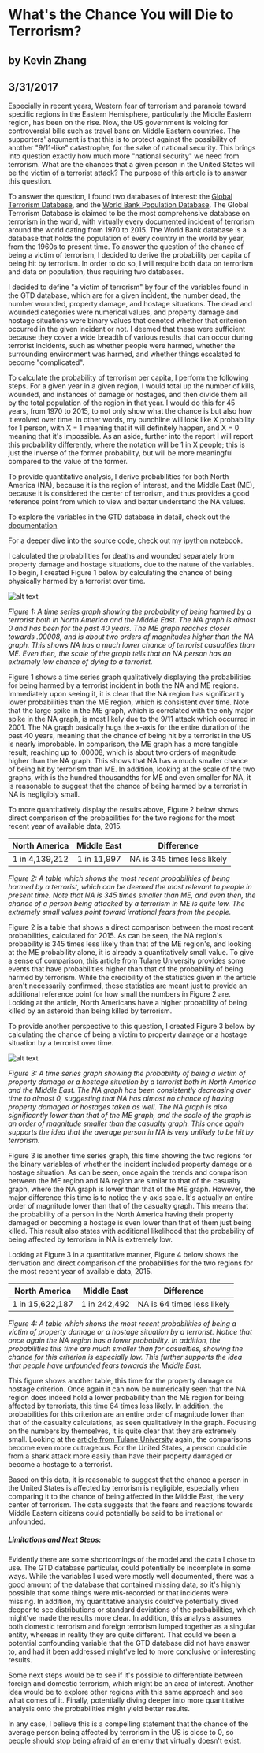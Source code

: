 # What's the Chance You will Die to Terrorism?
## by Kevin Zhang
## 3/31/2017


Especially in recent years, Western fear of terrorism and paranoia toward specific regions in the Eastern Hemisphere, particularly the Middle Eastern region, has been on the rise. Now, the US government is voicing for controversial bills such as travel bans on Middle Eastern countries. The supporters' argument is that this is to protect against the possibility of another "9/11-like" catastrophe, for the sake of national security. This brings into question exactly how much more "national security" we need from terrorism. What are the chances that a given person in the United States will be the victim of a terrorist attack? The purpose of this article is to answer this question.

To answer the question, I found two databases of interest: the [Global Terrorism Database](https://www.start.umd.edu/gtd/), and the [World Bank Population Database](http://data.worldbank.org/indicator/SP.POP.TOTL). The Global Terrorism Database is claimed to be the most comprehensive database on terrorism in the world, with virtually every documented incident of terrorism around the world dating from 1970 to 2015. The World Bank database is a database that holds the population of every country in the world by year, from the 1960s to present time. To answer the question of the chance of being a victim of terrorism, I decided to derive the probability per capita of being hit by terrorism. In order to do so, I will require both data on terrorism and data on population, thus requiring two databases.

I decided to define "a victim of terrorism" by four of the variables found in the GTD database, which are for a given incident, the number dead, the number wounded, property damage, and hostage situations. The dead and wounded categories were numerical values, and property damage and hostage situations were binary values that denoted whether that criterion occurred in the given incident or not. I deemed that these were sufficient because they cover a wide breadth of various results that can occur during terrorist incidents, such as whether people were harmed, whether the surrounding environment was harmed, and whether things escalated to become "complicated".

To calculate the probability of terrorism per capita, I perform the following steps. For a given year in a given region, I would total up the number of kills, wounded, and instances of damage or hostages, and then divide them all by the total population of the region in that year. I would do this for 45 years, from 1970 to 2015, to not only show what the chance is but also how it evolved over time. In other words, my punchline will look like X probability for 1 person, with X = 1 meaning that it will definitely happen, and X = 0 meaning that it's impossible. As an aside, further into the report I will report this probability differently, where the notation will be 1 in X people; this is just the inverse of the former probability, but will be more meaningful compared to the value of the former.

To provide quantitative analysis, I derive probabilities for both North America (NA), because it is the region of interest, and the Middle East (ME), because it is considered the center of terrorism, and thus provides a good reference point from which to view and better understand the NA values.

To explore the variables in the GTD database in detail, check out the [documentation](https://www.start.umd.edu/gtd/downloads/Codebook.pdf)

For a deeper dive into the source code, check out my [ipython notebook](https://github.com/kzhang8850/ThinkStats2/blob/master/code/report2.ipynb).


I calculated the probabilities for deaths and wounded separately from property damage and hostage situations, due to the nature of the variables. To begin, I created Figure 1 below by calculating the chance of being physically harmed by a terrorist over time.

![alt text](Casualty.png)

*Figure 1: A time series graph showing the probability of being harmed by a terrorist both in North America and the Middle East. The NA graph is almost 0 and has been for the past 40 years. The ME graph reaches closer towards .00008, and is about two orders of magnitudes higher than the NA graph. This shows NA has a much lower chance of terrorist casualties than ME. Even then, the scale of the graph tells that an NA person has an extremely low chance of dying to a terrorist.*


Figure 1 shows a time series graph qualitatively displaying the probabilities for being harmed by a terrorist incident in both the NA and ME regions. Immediately upon seeing it, it is clear that the NA region has significantly lower probabilities than the ME region, which is consistent over time. Note that the large spike in the ME graph, which is correlated with the only major spike in the NA graph, is most likely due to the 9/11 attack which occurred in 2001. The NA graph basically hugs the x-axis for the entire duration of the past 40 years, meaning that the chance of being hit by a terrorist in the US is nearly improbable. In comparison, the ME graph has a more tangible result, reaching up to .00008, which is about two orders of magnitude higher than the NA graph. This shows that NA has a much smaller chance of being hit by terrorism than ME. In addition, looking at the scale of the two graphs, with is the hundred thousandths for ME and even smaller for NA, it is reasonable to suggest that the chance of being harmed by a terrorist in NA is negligibly small.

To more quantitatively display the results above, Figure 2 below shows direct comparison of the probabilities for the two regions for the most recent year of available data, 2015.



|North America | Middle East | Difference |
| :------: | :----: | :-------:|
| 1 in 4,139,212 | 1 in 11,997 | NA is 345 times less likely|


*Figure 2: A table which shows the most recent probabilities of being harmed by a terrorist, which can be deemed the most relevant to people in present time. Note that NA is 345 times smaller than ME, and even then, the chance of a person being attacked by a terrorism in ME is quite low. The extremely small values point toward irrational fears from the people.*

Figure 2 is a table that shows a direct comparison between the most recent probabilities, calculated for 2015. As can be seen, the NA region's probability is 345 times less likely than that of the ME region's, and looking at the ME probability alone, it is already a quantitatively small value. To give a sense of comparison, this [article from Tulane University](http://www.tulane.edu/~sanelson/Natural_Disasters/impacts.htm) provides some events that have probabilities higher than that of the probability of being harmed by terrorism. While the credibility of the statistics given in the article aren't necessarily confirmed, these statistics are meant just to provide an additional reference point for how small the numbers in Figure 2 are. Looking at the article, North Americans have a higher probability of being killed by an asteroid than being killed by terrorism.

To provide another perspective to this question, I created Figure 3 below by calculating the chance of being a victim to property damage or a hostage situation by a terrorist over time.

![alt text](Victim.png)

 *Figure 3: A time series graph showing the probability of being a victim of property damage or a hostage situation by a terrorist both in North America and the Middle East. The NA graph has been consistently decreasing over time to almost 0, suggesting that NA has almost no chance of having property damaged or hostages taken as well. The NA graph is also significantly lower than that of the ME graph, and the scale of the graph is an order of magnitude smaller than the casualty graph. This once again supports the idea that the average person in NA is very unlikely to be hit by terrorism.*

Figure 3 is another time series graph, this time showing the two regions for the binary variables of whether the incident included property damage or a hostage situation. As can be seen, once again the trends and comparison between the ME region and NA region are similar to that of the casualty graph, where the NA graph is lower than that of the ME graph. However, the major difference this time is to notice the y-axis scale. It's actually an entire order of magnitude lower than that of the casualty graph.  This means that the probability of a person in the North America having their property damaged or becoming a hostage is even lower than that of them just being killed. This result also states with additional likelihood that the probability of being affected by terrorism in NA is extremely low.

Looking at Figure 3 in a quantitative manner, Figure 4 below shows the derivation and direct comparison of the probabilities for the two regions for the most recent year of available data, 2015.


|North America | Middle East | Difference |
| :------: | :----: | :-------:|
| 1 in 15,622,187 | 1 in 242,492 | NA is 64 times less likely|


*Figure 4: A table which shows the most recent probabilities of being a victim of property damage or a hostage situation by a terrorist. Notice that once again the NA region has a lower probability. In addition, the probabilities this time are much smaller than for casualties, showing the chance for this criterion is especially low. This further supports the idea that people have unfounded fears towards the Middle East.*

This figure shows another table, this time for the property damage or hostage criterion. Once again it can now be numerically seen that the NA region does indeed hold a lower probability than the ME region for being affected by terrorists, this time 64 times less likely. In addition, the probabilities for this criterion are an entire order of magnitude lower than that of the casualty calculations, as seen qualitatively in the graph. Focusing on the numbers by themselves, it is quite clear that they are extremely small. Looking at the [article from Tulane University](http://www.tulane.edu/~sanelson/Natural_Disasters/impacts.htm) again, the comparisons become even more outrageous. For the United States, a person could die from a shark attack more easily than have their property damaged or become a hostage to a terrorist.

Based on this data, it is reasonable to suggest that the chance a person in the United States is affected by terrorism is negligible, especially when comparing it to the chance of being affected in the Middle East, the very center of terrorism. The data suggests that the fears and reactions towards Middle Eastern citizens could potentially be said to be irrational or unfounded.


##### Limitations and Next Steps:

Evidently there are some shortcomings of the model and the data I chose to use. The GTD database particular, could potentially be incomplete in some ways. While the variables I used were mostly well documented, there was a good amount of the database that contained missing data, so it's highly possible that some things were mis-recorded or that incidents were missing. In addition, my quantitative analysis could've potentially dived deeper to see distributions or standard deviations of the probabilities, which might've made the results more clear. In addition, this analysis assumes both domestic terrorism and foreign terrorism lumped together as a singular entity, whereas in reality they are quite different. That could've been a potential confounding variable that the GTD database did not have answer to, and had it been addressed might've led to more conclusive or interesting results.

Some next steps would be to see if it's possible to differentiate between foreign and domestic terrorism, which might be an area of interest. Another idea would be to explore other regions with this same approach and see what comes of it. Finally, potentially diving deeper into more quantitative analysis onto the probabilities might yield better results.

In any case, I believe this is a compelling statement that the chance of the average person being affected by terrorism in the US is close to 0, so people should stop being afraid of an enemy that virtually doesn't exist.
